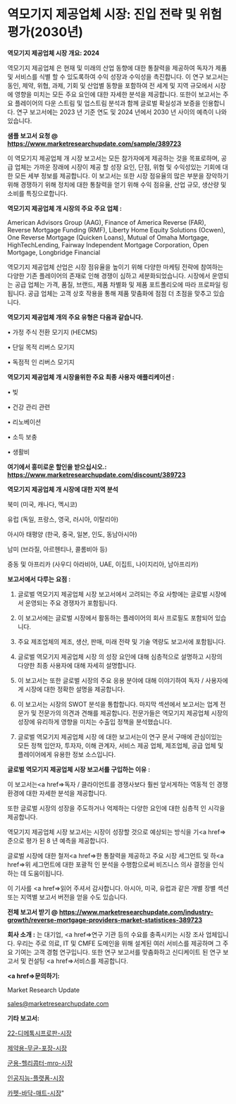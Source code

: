 # 역모기지 제공업체 시장: 진입 전략 및 위험 평가(2030년)

<strong>역모기지 제공업체 시장 개요: 2024</strong>

역모기지 제공업체 은 현재 및 미래의 산업 동향에 대한 통찰력을 제공하여 독자가 제품 및 서비스를 식별 할 수 있도록하여 수익 성장과 수익성을 촉진합니다. 이 연구 보고서는 동인, 제약, 위협, 과제, 기회 및 산업별 동향을 포함하여 전 세계 및 지역 규모에서 시장에 영향을 미치는 모든 주요 요인에 대한 자세한 분석을 제공합니다. 또한이 보고서는 주요 플레이어의 다운 스트림 및 업스트림 분석과 함께 글로벌 확실성과 보증을 인용합니다. 연구 보고서에는 2023 년 기준 연도 및 2024 년에서 2030 년 사이의 예측이 나와 있습니다.



<strong>샘플 보고서 요청 @ <a href=https://www.marketresearchupdate.com/sample/389723>https://www.marketresearchupdate.com/sample/389723</a></strong>

이 역모기지 제공업체 개 시장 보고서는 모든 참가자에게 제공하는 것을 목표로하며, 공급 업체는 가까운 장래에 시장이 제공 할 성장 요인, 단점, 위협 및 수익성있는 기회에 대한 모든 세부 정보를 제공합니다. 이 보고서는 또한 시장 점유율의 많은 부분을 장악하기 위해 경쟁하기 위해 정치에 대한 통찰력을 얻기 위해 수익 점유율, 산업 규모, 생산량 및 소비를 특징으로합니다.



<strong>역모기지 제공업체 개 시장의 주요 주요 업체 :</strong>

American Advisors Group (AAG), Finance of America Reverse (FAR), Reverse Mortgage Funding (RMF), Liberty Home Equity Solutions (Ocwen), One Reverse Mortgage (Quicken Loans), Mutual of Omaha Mortgage, HighTechLending, Fairway Independent Mortgage Corporation, Open Mortgage, Longbridge Financial

역모기지 제공업체 산업은 시장 점유율을 높이기 위해 다양한 마케팅 전략에 참여하는 다양한 기존 플레이어의 존재로 인해 경쟁이 심하고 세분화되었습니다. 시장에서 운영되는 공급 업체는 가격, 품질, 브랜드, 제품 차별화 및 제품 포트폴리오에 따라 프로파일 링됩니다. 공급 업체는 고객 상호 작용을 통해 제품 맞춤화에 점점 더 초점을 맞추고 있습니다.



<strong>역모기지 제공업체 개의 주요 유형은 다음과 같습니다.</strong>

• 가정 주식 전환 모기지 (HECMS)

• 단일 목적 리버스 모기지

• 독점적 인 리버스 모기지



<strong>역모기지 제공업체 개 시장을위한 주요 최종 사용자 애플리케이션 :</strong>

• 빚

• 건강 관리 관련

• 리노베이션

• 소득 보충

• 생활비



<strong>여기에서 흥미로운 할인을 받으십시오.: <a href=https://www.marketresearchupdate.com/discount/389723>https://www.marketresearchupdate.com/discount/389723</a></strong>



<strong>역모기지 제공업체 개 시장에 대한 지역 분석</strong>

북미 (미국, 캐나다, 멕시코)

유럽 (독일, 프랑스, 영국, 러시아, 이탈리아)

아시아 태평양 (한국, 중국, 일본, 인도, 동남아시아)

남미 (브라질, 아르헨티나, 콜롬비아 등)

중동 및 아프리카 (사우디 아라비아, UAE, 이집트, 나이지리아, 남아프리카)



<strong>보고서에서 다루는 요점 :</strong>

1. 글로벌 역모기지 제공업체 시장 보고서에서 고려되는 주요 사항에는 글로벌 시장에서 운영되는 주요 경쟁자가 포함됩니다.

2. 이 보고서에는 글로벌 시장에서 활동하는 플레이어의 회사 프로필도 포함되어 있습니다.

3. 주요 제조업체의 제조, 생산, 판매, 미래 전략 및 기술 역량도 보고서에 포함됩니다.

4. 글로벌 역모기지 제공업체 시장 의 성장 요인에 대해 심층적으로 설명하고 시장의 다양한 최종 사용자에 대해 자세히 설명합니다.

5. 이 보고서는 또한 글로벌 시장의 주요 응용 분야에 대해 이야기하여 독자 / 사용자에게 시장에 대한 정확한 설명을 제공합니다.

6. 이 보고서는 시장의 SWOT 분석을 통합합니다. 마지막 섹션에서 보고서는 업계 전문가 및 전문가의 의견과 견해를 제공합니다. 전문가들은 역모기지 제공업체 시장의 성장에 유리하게 영향을 미치는 수출입 정책을 분석했습니다.

7. 글로벌 역모기지 제공업체 시장 에 대한 보고서는이 연구 문서 구매에 관심이있는 모든 정책 입안자, 투자자, 이해 관계자, 서비스 제공 업체, 제조업체, 공급 업체 및 플레이어에게 유용한 정보 소스입니다.



<strong>글로벌 역모기지 제공업체 시장 보고서를 구입하는 이유 :</strong>

이 보고서는<a href=>독자 / 클</a>라이언트를 경쟁사보다 훨씬 앞서게하는 역동적 인 경쟁 환경에 대한 자세한 분석을 제공합니다.

또한 글로벌 시장의 성장을 주도하거나 억제하는 다양한 요인에 대한 심층적 인 시각을 제공합니다.

역모기지 제공업체 시장 보고서는 시장이 성장할 것으로 예상되는 방식을 기<a href=>준으로</a> 평가 된 8 년 예측을 제공합니다.

글로벌 시장에 대한 철저<a href=>한 통찰력</a>을 제공하고 주요 시장 세그먼트 및 하<a href=>위 세그</a>먼트에 대한 포괄적 인 분석을 수행함으로써 비즈니스 의사 결정을 인식하는 데 도움이됩니다.

이 기사를 <a href=>읽어 주</a>셔서 감사합니다. 아시아, 미국, 유럽과 같은 개별 장별 섹션 또는 지역별 보고서 버전을 얻을 수도 있습니다.



<strong>전체 보고서 받기 @ <a href=https://www.marketresearchupdate.com/industry-growth/reverse-mortgage-providers-market-statistices-389723>https://www.marketresearchupdate.com/industry-growth/reverse-mortgage-providers-market-statistices-389723</a></strong>



<strong>회사 소개 :</strong>
는 대기업, <a href=>연구 기</a>관 등의 수요를 충족시키는 시장 조사 업체입니다. 우리는 주로 의료, IT 및 CMFE 도메인을 위해 설계된 여러 서비스를 제공하며 그 주요 기여는 고객 경험 연구입니다. 또한 연구 보고서를 맞춤화하고 신디케이트 된 연구 보고서 및 컨설팅 <a href=>서비</a>스를 제공합니다.



<strong><a href=>문의하기:</a></strong>

Market Research Update

sales@marketresearchupdate.com



<strong>기타 보고서:</strong>

<a href=https://www.linkedin.com/pulse/22-디메톡시프로판-시장-동향-및-성장-전망-survey-spotlight-pro-24-analysis/>22-디메톡시프로판-시장</a>

<a href=https://www.linkedin.com/pulse/제약용-무균-포장-시장-현재-및-미래-성장-2029-trendsetters-talk-360-analysis-rgrmf/>제약용-무균-포장-시장</a>

<a href=https://www.linkedin.com/pulse/군용-헬리콥터-mro-시장-현재-및-미래-성장-2029-consumer-connection-chronicles-24--pzzkf/>군용-헬리콥터-mro-시장</a>

<a href=https://www.linkedin.com/pulse/인공지능-플랫폼-시장-규모-및-성장-2023-survey-savvy-insights-360-analysis-chaof/>인공지능-플랫폼-시장</a>

<a href=https://www.linkedin.com/pulse/카펫-바닥-매트-시장-규모-및-성장-2023-market-matrix-musings-analysis-a6pcf/>카펫-바닥-매트-시장</a>"
